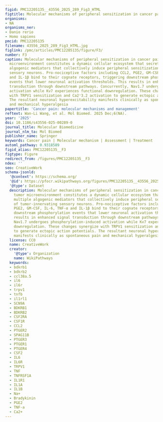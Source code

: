 ```yaml
---
figid: PMC12205135__43556_2025_289_Fig3_HTML
figtitle: Molecular mechanisms of peripheral sensitization in cancer pain
organisms:
- NA
organisms_ner:
- Danio rerio
- Homo sapiens
pmcid: PMC12205135
filename: 43556_2025_289_Fig3_HTML.jpg
figlink: /pmc/articles/PMC12205135/figure/F3/
number: F3
caption: Molecular mechanisms of peripheral sensitization in cancer pain. The tumor
  microenvironment constitutes a dynamic cellular ecosystem that secretes multiple
  algogenic mediators that collectively induce peripheral sensitization of tumor-innervating
  sensory neurons. Pro-nociceptive factors including CCL2, PGE2, GM-CSF, IL-6, TNF-α
  and IL-1β bind to their cognate receptors, triggering downstream phosphorylation
  events that lower neuronal activation thresholds. This results in enhanced signal
  transduction through downstream pathways. Concurrently, Nav1.7 undergoes phosphorylation-induced
  activation while Kv7 experiences functional downregulation. These changes synergize
  with TRPV1 sensitization and Ca2⁺3.2 activation to generate ectopic action potentials.
  The resultant neuronal hyperexcitability manifests clinically as spontaneous pain
  and mechanical hyperalgesia
papertitle: 'Cancer pain: molecular mechanisms and management'
reftext: Wan-Li Wang, et al. Mol Biomed. 2025 Dec;6(NA).
year: '2025'
doi: 10.1186/s43556-025-00289-0
journal_title: Molecular Biomedicine
journal_nlm_ta: Mol Biomed
publisher_name: Springer
keywords: Cancer pain | Molecular mechanism | Assessment | Treatment
automl_pathway: 0.9318589
figid_alias: PMC12205135__F3
figtype: Figure
redirect_from: /figures/PMC12205135__F3
ndex: ''
seo: CreativeWork
schema-jsonld:
  '@context': https://schema.org/
  '@id': https://pfocr.wikipathways.org/figures/PMC12205135__43556_2025_289_Fig3_HTML.html
  '@type': Dataset
  description: Molecular mechanisms of peripheral sensitization in cancer pain. The
    tumor microenvironment constitutes a dynamic cellular ecosystem that secretes
    multiple algogenic mediators that collectively induce peripheral sensitization
    of tumor-innervating sensory neurons. Pro-nociceptive factors including CCL2,
    PGE2, GM-CSF, IL-6, TNF-α and IL-1β bind to their cognate receptors, triggering
    downstream phosphorylation events that lower neuronal activation thresholds. This
    results in enhanced signal transduction through downstream pathways. Concurrently,
    Nav1.7 undergoes phosphorylation-induced activation while Kv7 experiences functional
    downregulation. These changes synergize with TRPV1 sensitization and Ca2⁺3.2 activation
    to generate ectopic action potentials. The resultant neuronal hyperexcitability
    manifests clinically as spontaneous pain and mechanical hyperalgesia
  license: CC0
  name: CreativeWork
  creator:
    '@type': Organization
    name: WikiPathways
  keywords:
  - bdkrb1
  - bdkrb2
  - ccl38a.5
  - il6
  - il6r
  - trpv1
  - tnfb
  - il1rl1
  - SCN9A
  - BDKRB1
  - BDKRB2
  - CSF2RA
  - CSF1R
  - CCL2
  - PTGER2
  - SPAG11B
  - PTGER3
  - PTGER1
  - PTGER4
  - CSF2
  - IL6
  - IL6R
  - TRPV1
  - TNF
  - TNFRSF1A
  - IL1R1
  - IL1A
  - IL1B
  - Na+
  - Bradykinin
  - PGE2
  - TNF-a
  - Ca2+
---
```

